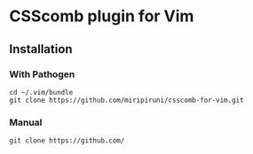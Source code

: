 # CSScomb plugin for Vim

## Installation
### With Pathogen
```
cd ~/.vim/bundle
git clone https://github.com/miripiruni/csscomb-for-vim.git
```
### Manual
```
git clone https://github.com/